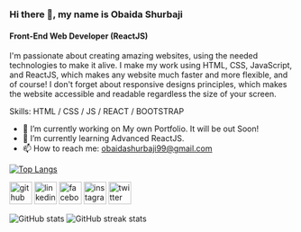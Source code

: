 ### Hi there 👋, my name is Obaida Shurbaji
#### Front-End Web Developer (ReactJS)
I'm passionate about creating amazing websites, using the needed technologies to make it alive. 
I make my work using HTML, CSS, JavaScript, and ReactJS, which makes any website much faster and more flexible, and of course! I don't forget about responsive designs principles, which makes the website accessible and readable regardless the size of your screen.

Skills:  HTML / CSS / JS / REACT / BOOTSTRAP

- 🔭 I’m currently working on My own Portfolio. It will be out Soon! 
- 🌱 I’m currently learning Advanced ReactJS. 
- 📫 How to reach me: obaidashurbaji99@gmail.com     

[![Top Langs](https://github-readme-stats.vercel.app/api/top-langs/?username=obaidash99)](https://github.com/anuraghazra/github-readme-stats)


[<img src='https://cdn.jsdelivr.net/npm/simple-icons@3.0.1/icons/github.svg' alt='github' height='40'>](https://github.com/obaidash99)  [<img src='https://cdn.jsdelivr.net/npm/simple-icons@3.0.1/icons/linkedin.svg' alt='linkedin' height='40'>](https://www.linkedin.com/in/obaida-shurbaji-a7b074171//)  [<img src='https://cdn.jsdelivr.net/npm/simple-icons@3.0.1/icons/facebook.svg' alt='facebook' height='40'>](https://www.facebook.com/obaida.sy.1)  [<img src='https://cdn.jsdelivr.net/npm/simple-icons@3.0.1/icons/instagram.svg' alt='instagram' height='40'>](https://www.instagram.com/obaidashur//)  [<img src='https://cdn.jsdelivr.net/npm/simple-icons@3.0.1/icons/twitter.svg' alt='twitter' height='40'>](https://twitter.com/obaida98) 

![GitHub stats](https://github-readme-stats.vercel.app/api?username=obaidash99&show_icons=true)
![GitHub streak stats](https://github-readme-streak-stats.herokuapp.com/?user=obaidash99)

